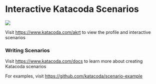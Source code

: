 # Interactive Katacoda Scenarios

[![](http://shields.katacoda.com/katacoda/akrt/count.svg)](https://www.katacoda.com/akrt "Get your profile on Katacoda.com")

Visit https://www.katacoda.com/akrt to view the profile and interactive scenarios

### Writing Scenarios
Visit https://www.katacoda.com/docs to learn more about creating Katacoda scenarios

For examples, visit https://github.com/katacoda/scenario-example
